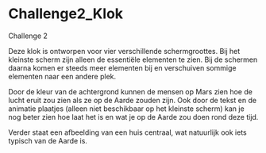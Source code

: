 # Challenge2_Klok
Challenge 2 

Deze klok is ontworpen voor vier verschillende schermgroottes. Bij het kleinste scherm zijn alleen de essentiële elementen te zien. 
Bij de schermen daarna komen er steeds meer elementen bij en verschuiven sommige elementen naar een andere plek. 

Door de kleur van de achtergrond kunnen de mensen op Mars zien hoe de lucht eruit zou zien als ze op de Aarde zouden zijn. 
Ook door de tekst en de animatie plaatjes (alleen niet beschikbaar op het kleinste scherm) kan je nog beter zien hoe laat het is en wat je op 
de Aarde zou doen rond deze tijd.

Verder staat een afbeelding van een huis centraal, wat natuurlijk ook iets typisch van de Aarde is.


